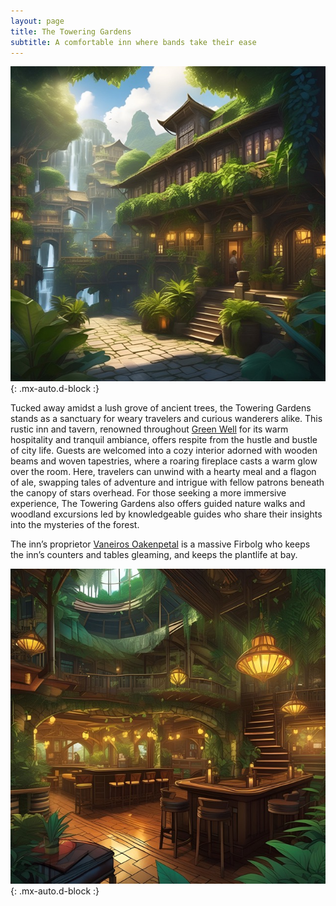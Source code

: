 ```yaml
---
layout: page
title: The Towering Gardens
subtitle: A comfortable inn where bands take their ease
---
```


![The Towering Gardens Exterior](/assets/img/regions/towering-gardens-exterior.jpeg){: .mx-auto.d-block :}

Tucked away amidst a lush grove of ancient trees, the Towering Gardens stands as a sanctuary for weary travelers and curious wanderers alike. This rustic inn and tavern, renowned throughout [Green Well](/codex/regions/green-well) for its warm hospitality and tranquil ambiance, offers respite from the hustle and bustle of city life. Guests are welcomed into a cozy interior adorned with wooden beams and woven tapestries, where a roaring fireplace casts a warm glow over the room. Here, travelers can unwind with a hearty meal and a flagon of ale, swapping tales of adventure and intrigue with fellow patrons beneath the canopy of stars overhead. For those seeking a more immersive experience, The Towering Gardens also offers guided nature walks and woodland excursions led by knowledgeable guides who share their insights into the mysteries of the forest.

The inn’s proprietor [Vaneiros Oakenpetal](/codex/characters/vaneiros-oakenpetal) is a massive Firbolg who keeps the inn’s counters and tables gleaming, and keeps the plantlife at bay.

![The Towering Gardens Interior](/assets/img/regions/towering-gardens-interior.jpeg){: .mx-auto.d-block :}